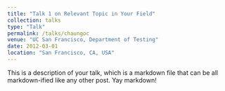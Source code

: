 ```yaml
---
title: "Talk 1 on Relevant Topic in Your Field"
collection: talks
type: "Talk"
permalink: /talks/chaungoc
venue: "UC San Francisco, Department of Testing"
date: 2012-03-01
location: "San Francisco, CA, USA"
---
```


This is a description of your talk, which is a markdown file that can be all markdown-ified like any other post. Yay markdown!
